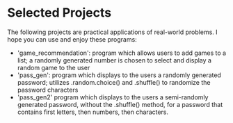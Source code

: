 # Selected Projects
The following projects are practical applications of real-world problems. I hope you can use and enjoy these programs:
- 'game_recommendation': program which allows users to add games to a list; a randomly generated number is chosen to select and display a random game to the user
- 'pass_gen': program which displays to the users a randomly generated password; utilizes .random.choice() and .shuffle() to randomize the password characters
- 'pass_gen2' program which displays to the users a semi-randomly generated password, without the .shuffle() method, for a password that contains first letters, then numbers, then characters.
